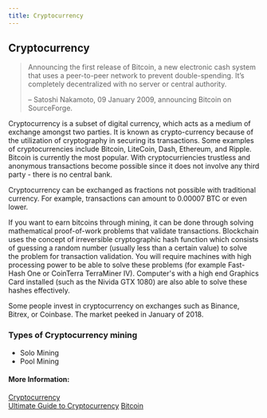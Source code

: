 ```yaml
---
title: Cryptocurrency
---
```

## Cryptocurrency

>Announcing the first release of Bitcoin, a new electronic cash system that uses a peer-to-peer network to prevent double-spending. It’s completely decentralized with no server or central authority.  
>
> – Satoshi Nakamoto, 09 January 2009, announcing Bitcoin on SourceForge.

Cryptocurrency is a subset of digital currency, which acts as a medium of exchange amongst two parties. It is known as crypto-currency because of the utilization of cryptography in securing its transactions. Some examples of cryptocurrencies include Bitcoin, LiteCoin, Dash, Ethereum, and Ripple. Bitcoin is currently the most popular. With cryptocurriencies trustless and anonymous transactions become possible since it does not involve any third party - there is no central bank. 

Cryptocurrency can be exchanged as fractions not possible with traditional currency. For example, transactions can amount to 0.00007 BTC or even lower.

If you want to earn bitcoins through mining, it can be done through solving mathematical proof-of-work problems that validate transactions. Blockchain uses the concept of irreversible cryptographic hash function which consists of guessing a random number (usually less than a certain value) to solve the problem for transaction validation. You will require machines with high processing power to be able to solve these problems (for example Fast-Hash One or CoinTerra TerraMiner IV). Computer's with a high end Graphics Card installed (such as the Nivida GTX 1080) are also able to solve these hashes effectively. 

Some people invest in cryptocurrency on exchanges such as Binance, Bitrex, or Coinbase. The market peeked in January of 2018. 

### Types of Cryptocurrency mining
* Solo Mining
* Pool Mining

#### More Information:
[Cryptocurrency](https://en.wikipedia.org/wiki/Cryptocurrency)    
[Ultimate Guide to Cryptocurrency](https://blockgeeks.com/guides/what-is-cryptocurrency)
[Bitcoin](https://en.wikipedia.org/wiki/Bitcoin)
